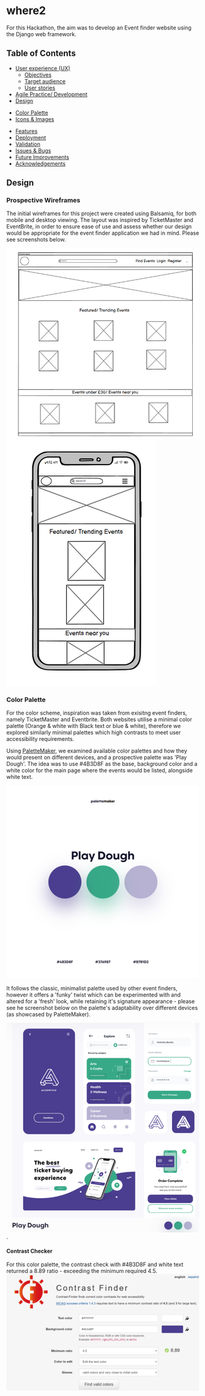 # where2
For this Hackathon, the aim was to develop an Event finder website using the Django web framework. 

## Table of Contents
- [User experience (UX)](#user-experience-ux)
   * [Objectives](#objectives)
   * [Target audience](#target-audience)
   * [User stories](#user-stories)
- [Agile Practice/ Development](#AgilePractice/Development)
- [Design](#Design)
* [Color Palette](#ColorPalette)
* [Icons & Images](#Icons&Images)
- [Features](#Features)
- [Deployment](#Deployment)
- [Validation](#Validation)
- [Issues & Bugs](#Issues&Bugs)
- [Future Improvements](#FutureImprovements)
- [Acknowledgements](#Acknowledgements)


## Design

### Prospective Wireframes
The initial wireframes for this project were created using Balsamiq, for both mobile and desktop viewing. The layout was inspired by TicketMaster and EventBrite, in order to ensure ease of use and assess whether our design would be appropriate for the event finder application we had in mind. Please see screenshots below. 

![Desktop](docs/readme/desktop_hackathon2.png)
![Mobile](docs/readme/mobile_hackathon2.png)

### Color Palette
For the color scheme, inspiration was taken from exisitng event finders, namely TicketMaster and Eventbrite. Both websites utilise a minimal color palette (Orange & white with Black text or blue & white), therefore we explored similarly minimal palettes which high contrasts to meet user accessibility requirements.

Using [PaletteMaker](#https://palettemaker.com), we examined available color palettes and how they would present on different devices, and a prospective palette was 'Play Dough'. The idea was to use #4B3D8F as the base, background color and a white color for the main page where the events would be listed, alongside white text. 

![Play Dough Palette](docs/readme/Play%20Dough.png)

It follows the classic, minimalist palette used by other event finders, however it offers a 'funky' twist which can be experimented with and altered for a 'fresh' look, while retaining it's signature appearance - please see he screenshot below on the palette's adaptability over different devices (as showcased by PaletteMaker).

![Prospective palette use](docs/readme/prospective_colors.png). 

#### Contrast Checker
For this color palette, the contrast check with #4B3D8F and white text returned a 8.89 ratio - exceeding the minimum required 4.5. 
![Contrats Check](docs/readme/color2_contrast.png)

